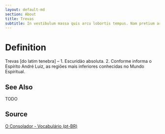 ```yaml
---
layout: default-md
section: About
title: Trevas
subtitle: In vestibulum massa quis arcu lobortis tempus. Nam pretium arcu in odio vulputate luctus.
---
```


# Definition
Trevas [do latim tenebra] – 1. Escuridão absoluta. 2. Conforme informa o Espírito André Luiz, as regiões mais inferiores conhecidas no Mundo Espiritual.

## See Also
TODO

## Source
[O Consolador - Vocabulário (pt-BR)](http://www.oconsolador.com.br/linkfixo/vocabulario/principal.html)
